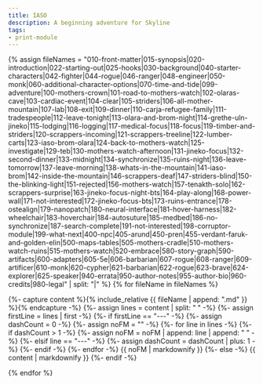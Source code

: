 ```yaml
---
title: IASO
description: A beginning adventure for Skyline
tags:
- print-module
---
```


<!-- +template module story/iaso print-module -->


<a href="{{ '/story/iaso' | relative_url }}" id="print-module-top-link" data-source-name="story/iaso"></a>

{% assign fileNames = "010-front-matter|015-synopsis|020-introduction|022-starting-out|025-hooks|030-background|040-starter-characters|042-fighter|044-rogue|046-ranger|048-engineer|050-monk|060-additional-character-options|070-time-and-tide|099-adventure|100-mothers-crown|101-road-to-mothers-watch|102-olaras-cave|103-cardiac-event|104-clear|105-striders|106-all-mother-mountain|107-lab|108-exit|109-dinner|110-carja-refugee-family|111-tradespeople|112-leave-tonight|113-olara-and-brom-night|114-grethe-uln-jineko|115-lodging|116-logging|117-medical-focus|118-focus|119-timber-and-striders|120-scrappers-incoming|121-scrappers-treeline|122-lumber-carts|123-iaso-brom-olara|124-back-to-mothers-watch|125-investigate|129-teb|130-mothers-watch-afternoon|131-jineko-focus|132-second-dinner|133-midnight|134-synchronize|135-ruins-night|136-leave-tomorrow|137-leave-morning|138-whats-in-the-mountain|141-iaso-brom|142-inside-the-mountain|146-scrappers-deaf|147-striders-blind|150-the-blinking-light|151-rejected|156-mothers-watch|157-tenakth-solo|162-scrappers-surprise|163-jineko-focus-night-bts|164-play-along|168-power-wall|171-not-interested|172-jineko-focus-bts|173-ruins-entrance|178-ostealign|179-nanopatch|180-neural-interface|181-hover-harness|182-wheelchair|183-hoverchair|184-autosuture|185-medbed|186-no-synchronize|187-search-complete|191-not-interested|198-corruptor-module|199-what-next|400-npc|405-arund|450-pren|455-verdant-faruk-and-golden-elin|500-maps-tables|505-mothers-cradle|510-mothers-watch-ruins|515-mothers-watch|520-embrace|580-story-graph|590-artifacts|600-adapters|605-5e|606-barbarian|607-rogue|608-ranger|609-artificer|610-monk|620-cypher|621-barbarian|622-rogue|623-brave|624-explorer|625-speaker|940-errata|950-author-notes|955-author-bio|960-credits|980-legal" | split: "|" %}
{% for fileName in fileNames %}

<div data-source-file="{{ fileName }}">
    {%- capture content %}{% include_relative {{ fileName | append: ".md" }} %}{% endcapture -%}
    {%- assign lines = content | split: "
" -%}
    {%- assign firstLine = lines | first -%}
    {%- if firstLine == "---" -%}
        {%- assign dashCount = 0 -%}
        {%- assign noFM = "" -%}
        {%- for line in lines -%}
            {%- if dashCount > 1 -%}
                {%- assign noFM = noFM | append: line | append: "
" -%}
            {%- elsif line == "---" -%}
                {%- assign dashCount = dashCount | plus: 1 -%}
            {%- endif -%}
        {%- endfor -%}
{{ noFM | markdownify }}
    {%- else -%}
{{ content | markdownify }}
    {%- endif -%}
</div>

{% endfor %}
		

<!-- -template module story/iaso print-module -->
